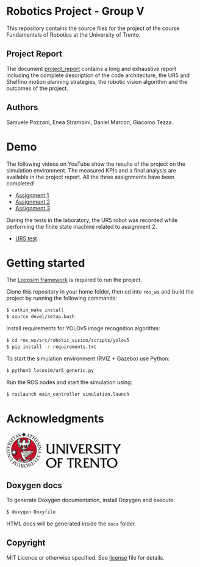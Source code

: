 # Robotics Project - Group V

This repository contains the source files for the project of the course Fundamentals of Robotics at the University of Trento.  

## Project Report

The document [project_report](./project_report.pdf) contains a long and exhaustive report including the complete description of the code architecture, the UR5 and Shelfino motion planning strategies, the robotic vision algorithm and the outcomes of the project.  

## Authors

Samuele Pozzani, Enea Strambini, Daniel Marcon, Giacomo Tezza.  

# Demo

The following videos on YouTube show the results of the project on the simulation environment. The measured KPIs and a final analysis are available in the project report. All the three assignments have been completed!

- [Assignment 1](https://www.youtube.com/watch?v=aQaSSeZ6_o4)
- [Assignment 2](https://www.youtube.com/watch?v=nNXjxYvLdJU)
- [Assignment 3](https://www.youtube.com/watch?v=10f5vGYs3hg)

During the tests in the laboratory, the UR5 robot was recorded while performing the finite state machine related to assignment 2.  

- [UR5 test](https://www.youtube.com/watch?v=gDq3QjKvoGI)

# Getting started 

The [Locosim framework](https://github.com/mfocchi/locosim) is required to run the project.

Clone this repository in your home folder, then cd into `ros_ws` and build the project by running the following commands:

```bash
$ catkin_make install
$ source devel/setup.bash
```

Install requirements for YOLOv5 image recognition algorithm:

```bash
$ cd ros_ws/src/robotic_vision/scripts/yolov5
$ pip install -r requirements.txt
```

To start the simulation environment (RVIZ + Gazebo) use Python:

```bash
$ python3 locosim/ur5_generic.py
```

Run the ROS nodes and start the simulation using:

```bash
$ roslaunch main_controller simulation.launch
```

# Acknowledgments

<a href="https://www.unitn.it/"><img src="./docs/unitn-logo.jpg" width="300px"></a>

## Doxygen docs

To generate Doxygen documentation, install Doxygen and execute:  

```bash
$ doxygen Doxyfile
``` 

HTML docs will be generated inside the `docs` folder.

## Copyright

MIT Licence or otherwise specified. See [license](./LICENSE.txt) file for details.
